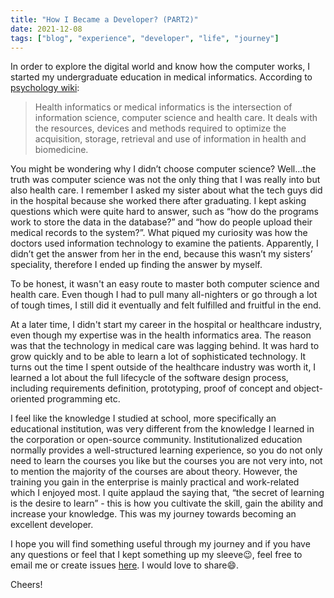 ```yaml
---
title: "How I Became a Developer? (PART2)" 
date: 2021-12-08
tags: ["blog", "experience", "developer", "life", "journey"]
---
```


In order to explore the digital world and know how the computer works, I started my undergraduate education in medical informatics. According to [psychology wiki](https://psychology.wikia.org/wiki/Psychology_Wiki):

> Health informatics or medical informatics is the intersection of information science, computer science and health care. It deals with the resources, devices and methods required to optimize the acquisition, storage, retrieval and use of information in health and biomedicine.

You might be wondering why I didn’t choose computer science? Well…the truth was computer science was not the only thing that I was really into but also health care. I remember I asked my sister about what the tech guys did in the hospital because she worked there after graduating. I kept asking questions which were quite hard to answer, such as “how do the programs work to store the data in the database?” and “how do people upload their medical records to the system?”. What piqued my curiosity was how the doctors used information technology to examine the patients. Apparently, I didn’t get the answer from her in the end, because this wasn’t my sisters’ speciality, therefore I ended up finding the answer by myself.

To be honest, it wasn't an easy route to master both computer science and health care. Even though I had to pull many all-nighters or go through a lot of tough times, I still did it eventually and felt fulfilled and fruitful in the end.

At a later time, I didn't start my career in the hospital or healthcare industry, even though my expertise was in the health informatics area. The reason was that the technology in medical care was lagging behind. It was hard to grow quickly and to be able to learn a lot of sophisticated technology. It turns out the time I spent outside of the healthcare industry was worth it, I learned a lot about the full lifecycle of the software design process, including requirements definition, prototyping, proof of concept and object-oriented programming etc.

I feel like the knowledge I studied at school, more specifically an educational institution, was very different from the knowledge I learned in the corporation or open-source community. Institutionalized education normally provides a well-structured learning experience, so you do not only need to learn the courses you like but the courses you are not very into, not to mention the majority of the courses are about theory. However, the training you gain in the enterprise is mainly practical and work-related which I enjoyed most. I quite applaud the saying that, “the secret of learning is the desire to learn” - this is how you cultivate the skill, gain the ability and increase your knowledge. This was my journey towards becoming an excellent developer.

I hope you will find something useful through my journey and if you have any questions or feel that I kept something up my sleeve😉, feel free to email me or create issues [here](https://github.com/rayspock/rayspock/issues). I would love to share😄.

Cheers!